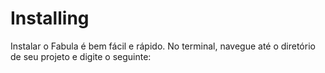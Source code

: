 # Installing

Instalar o Fabula é bem fácil e rápido. No terminal, navegue até o diretório de seu projeto e digite o seguinte:

